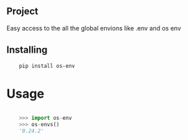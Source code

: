 

## Project
Easy access to the all the global envions like .env and os env

## Installing

```bash
    pip install os-env
```

Usage
=====

```py

    >>> import os-env
    >>> os-envs()
    '0.24.2'
```